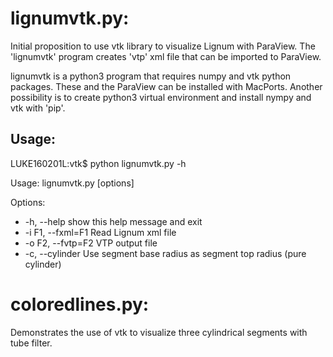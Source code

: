 # lignumvtk.py: 

Initial proposition to use vtk library
to visualize Lignum with ParaView. The 'lignumvtk'
program creates 'vtp' xml file that can be imported
to ParaView.

lignumvtk is a python3 program that requires numpy 
and vtk python packages. These and the ParaView 
can be installed with MacPorts. Another
possibility is to create python3 virtual environment
and install nympy and vtk with 'pip'.

## Usage:

LUKE160201L:vtk$ python lignumvtk.py -h

Usage: lignumvtk.py [options]

Options:
 + -h, --help        show this help message and exit
 + -i F1, --fxml=F1  Read Lignum xml file
 + -o F2, --fvtp=F2  VTP output file
 + -c, --cylinder    Use segment base radius as segment top radius (pure cylinder)
   
# coloredlines.py:

Demonstrates the use of vtk to visualize three
cylindrical segments with tube filter.



